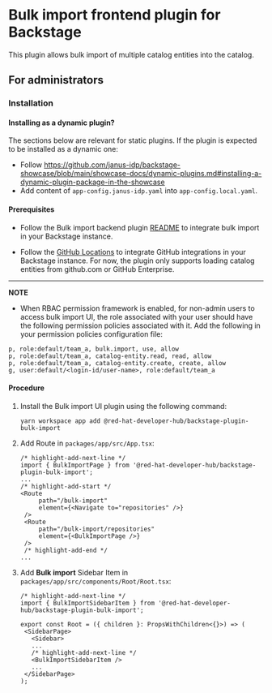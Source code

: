 # Bulk import frontend plugin for Backstage

This plugin allows bulk import of multiple catalog entities into the catalog.

## For administrators

### Installation

#### Installing as a dynamic plugin?

The sections below are relevant for static plugins. If the plugin is expected to be installed as a dynamic one:

- Follow https://github.com/janus-idp/backstage-showcase/blob/main/showcase-docs/dynamic-plugins.md#installing-a-dynamic-plugin-package-in-the-showcase
- Add content of `app-config.janus-idp.yaml` into `app-config.local.yaml`.

#### Prerequisites

- Follow the Bulk import backend plugin [README](https://github.com/janus-idp/backstage-plugins/blob/main/plugins/bulk-import-backend/README.md) to integrate bulk import in your Backstage instance.

- Follow the [GitHub Locations](https://backstage.io/docs/integrations/github/locations) to integrate GitHub integrations in your Backstage instance. For now, the plugin only supports loading catalog entities from github.com or GitHub Enterprise.

---

**NOTE**

- When RBAC permission framework is enabled, for non-admin users to access bulk import UI, the role associated with your user should have the following permission policies associated with it. Add the following in your permission policies configuration file:

```CSV
p, role:default/team_a, bulk.import, use, allow
p, role:default/team_a, catalog-entity.read, read, allow
p, role:default/team_a, catalog-entity.create, create, allow
g, user:default/<login-id/user-name>, role:default/team_a
```

#### Procedure

1. Install the Bulk import UI plugin using the following command:

   ```console
   yarn workspace app add @red-hat-developer-hub/backstage-plugin-bulk-import
   ```

2. Add Route in `packages/app/src/App.tsx`:

   ```tsx title="packages/app/src/App.tsx"
   /* highlight-add-next-line */
   import { BulkImportPage } from '@red-hat-developer-hub/backstage-plugin-bulk-import';
   ...
   /* highlight-add-start */
   <Route
        path="/bulk-import"
        element={<Navigate to="repositories" />}
    />
    <Route
        path="/bulk-import/repositories"
        element={<BulkImportPage />}
    />
    /* highlight-add-end */
   ...
   ```

3. Add **Bulk import** Sidebar Item in `packages/app/src/components/Root/Root.tsx`:

   ```tsx title="packages/app/src/components/Root/Root.tsx"
   /* highlight-add-next-line */
   import { BulkImportSidebarItem } from '@red-hat-developer-hub/backstage-plugin-bulk-import';

   export const Root = ({ children }: PropsWithChildren<{}>) => (
    <SidebarPage>
      <Sidebar>
      ...
      /* highlight-add-next-line */
      <BulkImportSidebarItem />
      ...
    </SidebarPage>
   );
   ```
